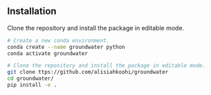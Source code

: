 ## Installation

Clone the repository and install the package in editable mode.
```bash
# Create a new conda environment.
conda create --name groundwater python
conda activate groundwater

# Clone the repository and install the package in editable mode.
git clone ttps://github.com/alisiahkoohi/groundwater
cd groundwater/
pip install -e .
```
